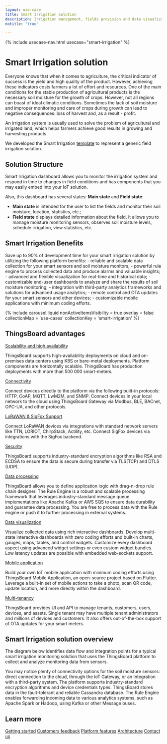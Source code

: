 ```yaml
---
layout: use-case
title: Smart Irrigation solution
description: Irrigation management, fields provision and data visualization with ThingsBoard IoT Platform
notitle: "true"

---
```


{% include usecase-nav.html usecase="smart-irrigation" %}

<h1 class="usecase-title">Smart Irrigation solution</h1>

Everyone knows that when it comes to agriculture, the critical indicator of success is the yield and high quality of the product. However, achieving these indicators costs farmers a lot of effort and resources. One of the main conditions for the stable production of agricultural products is the necessary soil moisture for the growth of crops. However, not all regions can boast of ideal climatic conditions. Sometimes the lack of soil moisture and improper monitoring and care of crops during growth can lead to negative consequences: loss of harvest and, as a result - profit.

An irrigation system is usually used to solve the problem of agricultural and irrigated land, which helps farmers achieve good results in growing and harvesting products.

We developed the Smart Irrigation <a href="/docs/paas/solution-templates/smart-irrigation/">template</a> to represent a generic field irrigation solution.

<h2>Solution Structure</h2>

Smart Irrigation dashboard allows you to monitor the irrigation system and respond in time to changes in field conditions and has components that you may easily embed into your IoT solution.

Also, this dashboard has several states: **Main state** and **Field state**:
- **Main state**  is intended for the user to list the fields and monitor their soil moisture, location, statistics, etc.;
- **Field state** displays detailed information about the field. It allows you to manage moisture monitoring sensors, observes soil moisture levels, schedule irrigation, view statistics, etc.

<h2>Smart Irrigation Benefits</h2>
Save up to 90% of development time for your smart irrigation solution by utilizing the following platform benefits:
- reliable and scalable data collection for your smart sensors and soil moisture monitors;
- powerful rule engine to process collected data and produce alarms and valuable insights;
- advanced and flexible visualization for real-time and historical data;
- customizable end-user dashboards to analyze and share the results of soil moisture monitoring;
- integration with third-party analytics frameworks and solutions for advanced usage analytics;
- remote control and OTA updates for your smart sensors and other devices;
- customizable mobile applications with minimum coding efforts.


{% include carousel.liquid nonActiveItemsVisibility = true overlay = false collectionMap = 'use-cases' collectionKey = 'smart-irrigation' %}


## ThingsBoard advantages
<section class="usecase-advantages">
    <div class="usecase-background">
        <div class="bottom-features1"></div><div class="bottom-features2"></div><div class="small11"></div><div class="small12"></div>
    </div>
    <div class="cards row">
        <div class="col-lg-6">
            <div class="block">
                <object data="/images/microservices-icon.svg"></object>
                <div>
                    <a class="title" href="/docs/reference/msa/">Scalability and high availability</a>
                    <p>ThingsBoard supports high-availability deployments on cloud and on-premises data centers using K8S or bare-metal deployments. Platform components are horizontally scalable. ThingsBoard has production deployments with more than 500 000 smart-meters.</p>
                </div>
            </div>
        </div>
        <div class="col-lg-6">
            <div class="block">
                <object data="/images/telemetry-icon.svg"></object>
                <div>
                    <a class="title" href="/docs/getting-started-guides/connectivity/">Connectivity</a>
                    <p>Connect devices directly to the platform via the following built-in protocols: HTTP, CoAP, MQTT, LwM2M, and SNMP. Connect devices in your local network to the cloud using ThingsBoard Gateway via Modbus, BLE, BACnet, OPC-UA, and other protocols.</p>
                </div>
            </div>
        </div>
        <div class="col-lg-6">
            <div class="block">
                <object data="/images/integration-icon.svg"></object>
                <div>
                    <a class="title" href="/docs/user-guide/integrations/">LoRaWAN & SigFox Support</a>
                    <p>Connect LoRaWAN devices via integrations with standard network servers like TTN, LORIOT, ChirpStack, Actility, etc. Connect SigFox devices via integrations with the SigFox backend.</p>
                </div>
            </div>
        </div>
        <div class="col-lg-6">
            <div class="block">
                <object data="/images/security-icon.svg"></object>
                <div>
                    <a class="title" href="/docs/pe/user-guide/ssl/http-over-ssl/">Security</a>
                    <p>ThingsBoard supports industry-standard encryption algorithms like RSA and ECDSA to ensure the data is secure during transfer via TLS(TCP) and DTLS (UDP).</p>
                </div>
            </div>
        </div>
        <div class="col-lg-6">
            <div class="block">
                <object data="/images/engine-icon.svg"></object>
                <div>
                    <a class="title" href="/docs/pe/user-guide/rule-engine-2-0/overview/">Data processing</a>
                    <p>ThingsBoard allows you to define application logic with drag-n-drop rule chain designer. The Rule Engine is a robust and scalable processing framework that leverages industry-standard message queue implementations like Apache Kafka or AWS SQS to ensure data durability and guarantee data processing. You are free to process data with the Rule engine or push it to further processing in external systems.</p>
                </div>
            </div>
        </div>
        <div class="col-lg-6">
            <div class="block">
                <object data="/images/visualization-icon.svg"></object>
                <div>
                    <a class="title" href="/docs/user-guide/dashboards/">Data visualization</a>
                    <p>Visualize collected data using rich interactive dashboards. Develop multi-state interactive dashboards with zero coding efforts and built-in charts, gauges, maps, tables, and control widgets. Customize every dashboard aspect using advanced widget settings or even custom widget bundles. Low latency updates are possible with embedded web-sockets support.</p>
                </div>
            </div>
        </div>
        <div class="col-lg-6">
            <div class="block">
                <object data="/images/phone-icon.svg"></object>
                <div>
                    <a class="title" href="/docs/mobile">Mobile application</a>
                    <p>Build your own IoT mobile application with minimum coding efforts using ThingsBoard Mobile Application, an open-source project based on Flutter. Leverage a built-in set of mobile actions to take a photo, scan QR code, update location, and more directly within the dashboard.</p>
                </div>
            </div>
        </div>
        <div class="col-lg-6">
            <div class="block">
                <object data="/images/tenancy-icon.svg"></object>
                <div>
                    <a class="title" href="/docs/user-guide/entities-and-relations/">Multi-tenancy</a>
                    <p>ThingsBoard provides UI and API to manage tenants, customers, users, devices, and assets. Single tenant may have multiple tenant administrators and millions of devices and customers. It also offers out-of-the-box support of OTA updates for your smart meters.</p>
                </div>
            </div>
        </div>
    </div>
</section>

## Smart Irrigation solution overview

The diagram below identifies data flow and integration points for a typical smart irrigation monitoring solution that uses the ThingsBoard platform to collect and analyze monitoring data from sensors.

<object width="100%" style="max-width: max-content; margin: 32px 0" data="/images/iot-use-cases/smart-energy-diagram.svg"></object>

You may notice plenty of connectivity options for the soil moisture sensors: direct connection to the cloud, through the IoT Gateway, or an Integration with a third-party system.
The platform supports industry-standard encryption algorithms and device credentials types. ThingsBoard stores data in the fault-tolerant and reliable Cassandra database.
The Rule Engine enables forwarding incoming data to various analytics systems, such as Apache Spark or Hadoop, using Kafka or other Message buses.

## Learn more
<div class="usecases-bottom-nav">
    <a id="UseCases_SmartIrrigation_GetStart" href="/docs/getting-started-guides/helloworld/" class="button gtm_button">Getting started</a>
    <a id="UseCases_SmartIrrigation_CustomersFb" href="/industries/smart-energy/" class="button gtm_button">Customers feedback</a>
    <a id="UseCases_SmartIrrigation_PlatformFeatures" href="/docs/#platform-features" class="button gtm_button">Platform features</a>
    <a id="UseCases_SmartIrrigation_Architecture" href="/docs/reference/" class="button gtm_button">Architecture</a>
    <a id="UseCases_SmartIrrigation_ContactUs" href="/docs/contact-us/" class="button gtm_button">Contact us</a>
</div>

